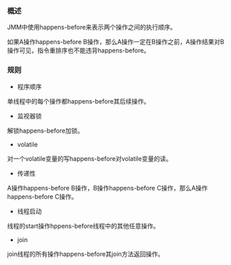 ### 概述

JMM中使用happens-before来表示两个操作之间的执行顺序。

如果A操作happens-before B操作，那么A操作一定在B操作之前，A操作结果对B操作可见，指令重排序也不能违背happens-before。

### 规则

* 程序顺序

单线程中的每个操作都happens-before其后续操作。

* 监视器锁

解锁happens-before加锁。

* volatile

对一个volatile变量的写happens-before对volatile变量的读。

* 传递性

A操作happens-before B操作，B操作happens-before C操作，那么A操作happens-before C操作。

* 线程启动

线程的start操作hppens-before线程中的其他任意操作。

* join

join线程的所有操作happens-before其join方法返回操作。